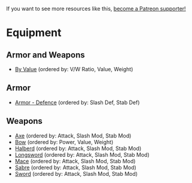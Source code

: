 <!-- TITLE: Equipment -->

If you want to see more resources like this, [become a Patreon supporter!](https://www.patreon.com/fireundubh) 

# Equipment

## Armor and Weapons

- [By Value](equipment/by-value) (ordered by: V/W Ratio, Value, Weight)

## Armor

- [Armor - Defence](equipment/armor-defence) (ordered by: Slash Def, Stab Def)

## Weapons

- [Axe](equipment/axe) (ordered by: Attack, Slash Mod, Stab Mod)
- [Bow](equipment/bow) (ordered by: Power, Value, Weight)
- [Halberd](equipment/halberd) (ordered by: Attack, Slash Mod, Stab Mod)
- [Longsword](equipment/longsword) (ordered by: Attack, Slash Mod, Stab Mod)
- [Mace](equipment/mace) (ordered by: Attack, Slash Mod, Stab Mod)
- [Sabre](equipment/sabre) (ordered by: Attack, Slash Mod, Stab Mod)
- [Sword](equipment/sword) (ordered by: Attack, Slash Mod, Stab Mod)
